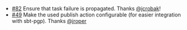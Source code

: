 * [#82](https://github.com/sbt/sbt-release/pull/82) Ensure that task failure is propagated. Thanks [@jcrobak](https://github.com/jcrobak)!
* [#49](https://github.com/sbt/sbt-release/pull/49) Make the used publish action configurable (for easier integration with sbt-pgp). Thanks [@jroper](https://github.com/jroper)
